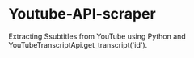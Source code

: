 # Youtube-API-scraper
Extracting Ssubtitles from YouTube using Python and YouTubeTranscriptApi.get_transcript('id').
